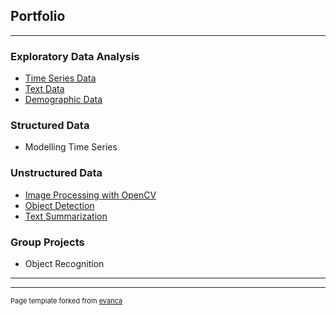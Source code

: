## Portfolio

---


### Exploratory Data Analysis

- [Time Series Data](https://github.com/pallabee/Time-Series-for-Stock-Price-Prediction)
- [Text Data](https://github.com/pallabee/EDA-for-Text-using-R)
- [Demographic Data](https://github.com/pallabee/Demographic-Data-Analysis)


### Structured Data
- Modelling Time Series 


### Unstructured Data

- [Image Processing with OpenCV](https://github.com/pallabee/human-pose-estimation/blob/main/Task1_2.ipynb)
- [Object Detection](https://github.com/pallabee/human-pose-estimation/blob/main/person_detector.ipynb)
- [Text Summarization](https://github.com/pallabee/Summarize-COVID-19-News)


### Group Projects

- Object Recognition

---




---
<p style="font-size:11px">Page template forked from <a href="https://github.com/evanca/quick-portfolio">evanca</a></p>
<!-- Remove above link if you don't want to attibute -->
